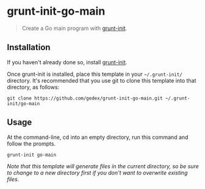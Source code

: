 grunt-init-go-main
==================

> Create a Go main program with [grunt-init](http://gruntjs.com/project-scaffolding).

## Installation

If you haven't already done so, install [grunt-init](http://gruntjs.com/project-scaffolding).

Once grunt-init is installed, place this template in your `~/.grunt-init/` directory. It's recommended that you use git to clone this template into that directory, as follows:

```
git clone https://github.com/gedex/grunt-init-go-main.git ~/.grunt-init/go-main
```

## Usage

At the command-line, cd into an empty directory, run this command and follow the prompts.

```
grunt-init go-main
```

*Note that this template will generate files in the current directory, so be sure to change to a new directory first if you don't want to overwrite existing files.*
